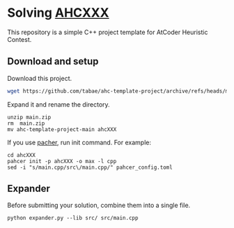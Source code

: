 # Solving [AHCXXX](https://atcoder.jp/contests/ahc001/tasks/ahc001_a)

This repository is a simple C++ project template for AtCoder Heuristic Contest.

## Download and setup
Download this project.
```bash
wget https://github.com/tabae/ahc-template-project/archive/refs/heads/main.zip
```

Expand it and rename the directory.
```
unzip main.zip
rm  main.zip
mv ahc-template-project-main ahcXXX
```

If you use [pacher](https://github.com/terry-u16/pahcer), run init command.
For example:
```
cd ahcXXX
pahcer init -p ahcXXX -o max -l cpp
sed -i "s/main.cpp/src\/main.cpp/" pahcer_config.toml
```

## Expander

Before submitting your solution, combine them into a single file.

```
python expander.py --lib src/ src/main.cpp
```
